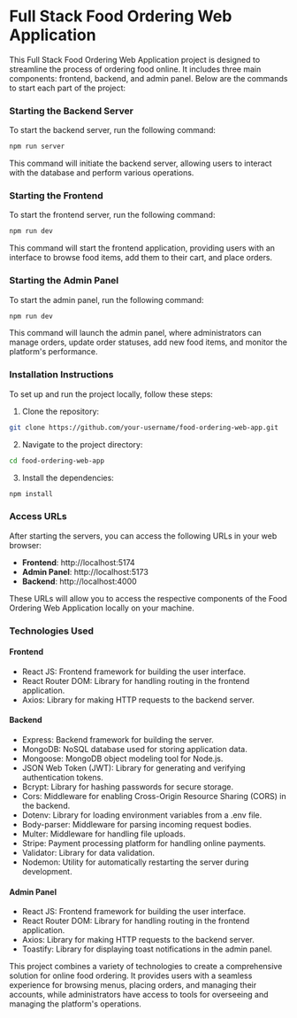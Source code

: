 # Full Stack Food Ordering Web Application

This Full Stack Food Ordering Web Application project is designed to streamline the process of ordering food online. It includes three main components: frontend, backend, and admin panel. Below are the commands to start each part of the project:

### Starting the Backend Server
To start the backend server, run the following command:
```bash
npm run server
```
This command will initiate the backend server, allowing users to interact with the database and perform various operations.

### Starting the Frontend
To start the frontend server, run the following command:
```bash
npm run dev
```
This command will start the frontend application, providing users with an interface to browse food items, add them to their cart, and place orders.

### Starting the Admin Panel
To start the admin panel, run the following command:
```bash
npm run dev
```
This command will launch the admin panel, where administrators can manage orders, update order statuses, add new food items, and monitor the platform's performance.

### Installation Instructions
To set up and run the project locally, follow these steps:

1. Clone the repository:
```bash
git clone https://github.com/your-username/food-ordering-web-app.git
```
2. Navigate to the project directory:
```bash
cd food-ordering-web-app
```
3. Install the dependencies:
```bash
npm install
```

### Access URLs
After starting the servers, you can access the following URLs in your web browser:

- **Frontend**: http://localhost:5174
- **Admin Panel**: http://localhost:5173
- **Backend**: http://localhost:4000

These URLs will allow you to access the respective components of the Food Ordering Web Application locally on your machine.

### Technologies Used

#### Frontend
- React JS: Frontend framework for building the user interface.
- React Router DOM: Library for handling routing in the frontend application.
- Axios: Library for making HTTP requests to the backend server.

#### Backend
- Express: Backend framework for building the server.
- MongoDB: NoSQL database used for storing application data.
- Mongoose: MongoDB object modeling tool for Node.js.
- JSON Web Token (JWT): Library for generating and verifying authentication tokens.
- Bcrypt: Library for hashing passwords for secure storage.
- Cors: Middleware for enabling Cross-Origin Resource Sharing (CORS) in the backend.
- Dotenv: Library for loading environment variables from a .env file.
- Body-parser: Middleware for parsing incoming request bodies.
- Multer: Middleware for handling file uploads.
- Stripe: Payment processing platform for handling online payments.
- Validator: Library for data validation.
- Nodemon: Utility for automatically restarting the server during development.

#### Admin Panel
- React JS: Frontend framework for building the user interface.
- React Router DOM: Library for handling routing in the frontend application.
- Axios: Library for making HTTP requests to the backend server.
- Toastify: Library for displaying toast notifications in the admin panel.

This project combines a variety of technologies to create a comprehensive solution for online food ordering. It provides users with a seamless experience for browsing menus, placing orders, and managing their accounts, while administrators have access to tools for overseeing and managing the platform's operations.
